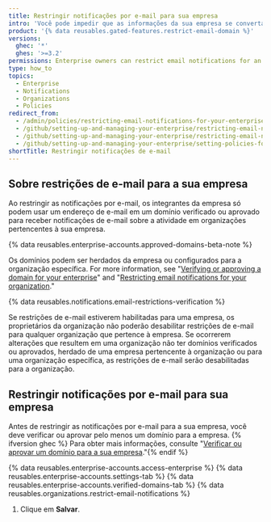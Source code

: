```yaml
---
title: Restringir notificações por e-mail para sua empresa
intro: 'Você pode impedir que as informações da sua empresa se convertam em contas de e-mail pessoais, restringindo domínios em que os integrantes podem receber notificações por e-mail sobre a atividade em organizações pertencentes à sua empresa.'
product: '{% data reusables.gated-features.restrict-email-domain %}'
versions:
  ghec: '*'
  ghes: '>=3.2'
permissions: Enterprise owners can restrict email notifications for an enterprise.
type: how_to
topics:
  - Enterprise
  - Notifications
  - Organizations
  - Policies
redirect_from:
  - /admin/policies/restricting-email-notifications-for-your-enterprise
  - /github/setting-up-and-managing-your-enterprise/restricting-email-notifications-for-your-enterprise-account-to-approved-domains
  - /github/setting-up-and-managing-your-enterprise/restricting-email-notifications-for-your-enterprise-account
  - /github/setting-up-and-managing-your-enterprise/setting-policies-for-organizations-in-your-enterprise-account/restricting-email-notifications-for-your-enterprise-account
shortTitle: Restringir notificações de e-mail
---
```


## Sobre restrições de e-mail para a sua empresa

Ao restringir as notificações por e-mail, os integrantes da empresa só podem usar um endereço de e-mail em um domínio verificado ou aprovado para receber notificações de e-mail sobre a atividade em organizações pertencentes à sua empresa.

{% data reusables.enterprise-accounts.approved-domains-beta-note %}

Os domínios podem ser herdados da empresa ou configurados para a organização específica. For more information, see "[Verifying or approving a domain for your enterprise](/admin/configuration/configuring-your-enterprise/verifying-or-approving-a-domain-for-your-enterprise)" and "[Restricting email notifications for your organization](/organizations/keeping-your-organization-secure/restricting-email-notifications-for-your-organization)."

{% data reusables.notifications.email-restrictions-verification %}

Se restrições de e-mail estiverem habilitadas para uma empresa, os proprietários da organização não poderão desabilitar restrições de e-mail para qualquer organização que pertence à empresa. Se ocorrerem alterações que resultem em uma organização não ter domínios verificados ou aprovados, herdado de uma empresa pertencente à organização ou para uma organização específica, as restrições de e-mail serão desabilitadas para a organização.

## Restringir notificações por e-mail para sua empresa

Antes de restringir as notificações por e-mail para a sua empresa, você deve verificar ou aprovar pelo menos um domínio para a empresa. {% ifversion ghec %} Para obter mais informações, consulte "[Verificar ou aprovar um domínio para a sua empresa](/admin/configuration/configuring-your-enterprise/verifying-or-approving-a-domain-for-your-enterprise)."{% endif %}

{% data reusables.enterprise-accounts.access-enterprise %}
{% data reusables.enterprise-accounts.settings-tab %}
{% data reusables.enterprise-accounts.verified-domains-tab %}
{% data reusables.organizations.restrict-email-notifications %}
1. Clique em **Salvar**.
